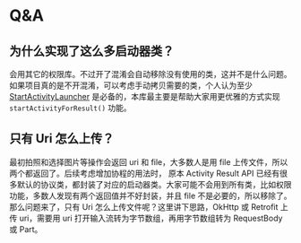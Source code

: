 # Q&A

## 为什么实现了这么多启动器类？
会用其它的权限库。不过开了混淆会自动移除没有使用的类，这并不是什么问题。如果项目真的是不开混淆，可以考虑手动拷贝需要的类，个人认为至少 [StartActivityLauncher](https://github.com/DylanCaiCoding/ActivityResultLauncher/blob/master/library/src/main/java/com/dylanc/activityresult/launcher/StartActivityLauncher.kt) 是必备的，本库最主要是帮助大家用更优雅的方式实现 `startActivityForResult()` 功能。

## 只有 Uri 怎么上传？

最初拍照和选择图片等操作会返回 uri 和 file，大多数人是用 file 上传文件，所以两个都返回了。后续考虑增加协程的用法时，
原本 Activity Result API 已经有很多默认的协议类，都封装了对应的启动器类。大家可能不会用到所有类，比如权限功能，多数人发现有两个返回值并不好封装，并且 file 不是必要的，所以移除了。那么问题来了，只有 Uri 怎么上传文件呢？这里讲下思路，OkHttp 或 Retrofit 上传 uri，需要用 uri 打开输入流转为字节数组，再用字节数组转为 RequestBody 或 Part。
